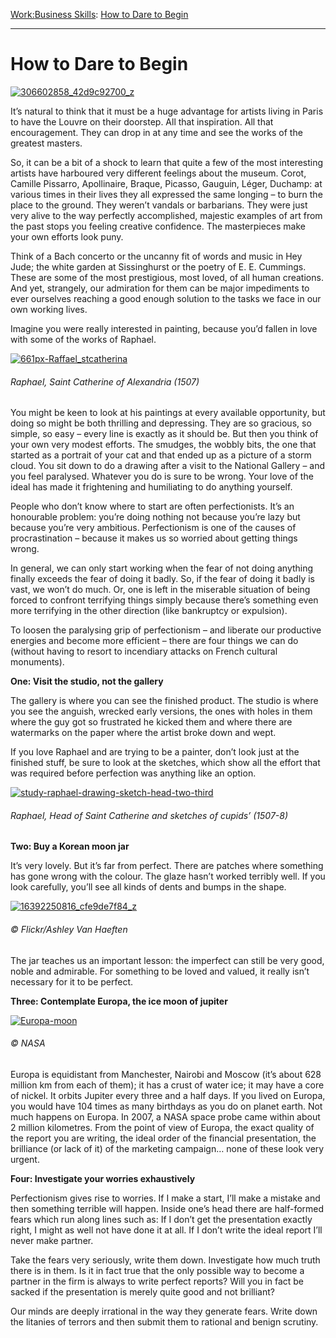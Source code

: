 [Work:](https://www.theschooloflife.com/thebookoflife/category/work/)[Business Skills](https://www.theschooloflife.com/thebookoflife/category/work/business-skills/): [How to Dare to Begin](https://www.theschooloflife.com/thebookoflife/how-to-dare-to-begin/)

* * *

# How to Dare to Begin

[![306602858_42d9c92700_z](https://www.theschooloflife.com/thebookoflife/wp-content/uploads/2015/03/306602858_42d9c92700_z.jpg)](http://www.thebookoflife.org/wp-content/uploads/2015/03/306602858_42d9c92700_z.jpg)

It’s natural to think that it must be a huge advantage for artists living in Paris to have the Louvre on their doorstep. All that inspiration. All that encouragement. They can drop in at any time and see the works of the greatest masters.

So, it can be&nbsp;a bit of a shock to learn that quite a few of the most interesting artists have harboured very different feelings about the museum. Corot, Camille Pissarro, Apollinaire, Braque, Picasso, Gauguin, Léger, Duchamp:&nbsp;at various times in their lives they all expressed the same longing – to burn the place to the ground. They weren’t vandals or barbarians. They were just very alive to the way perfectly accomplished, majestic examples of art from the past stops you feeling creative confidence. The masterpieces make your own efforts look puny.

Think of a Bach concerto or the uncanny fit of words and music in Hey Jude; the white garden at Sissinghurst or the poetry of E. E. Cummings. These are some of the most prestigious, most loved, of all human creations. And yet, strangely, our admiration for them can be major impediments to ever ourselves reaching a good enough solution to the tasks we face in our own working lives.

Imagine you were really interested in painting, because you’d fallen in love with some of the works of Raphael.

[![661px-Raffael_stcatherina](https://www.theschooloflife.com/thebookoflife/wp-content/uploads/2015/03/661px-Raffael_stcatherina.jpg)](http://www.thebookoflife.org/wp-content/uploads/2015/03/661px-Raffael_stcatherina.jpg)

###### Raphael,&nbsp;_Saint Catherine of Alexandria_ (1507)

You might be keen to look at his paintings at every available opportunity, but doing so might be both thrilling and depressing. They are so gracious, so simple, so easy – every line is exactly as it should be. But then you think of your own very modest efforts. The smudges, the wobbly bits, the one that started as a portrait of your cat and that ended up as a picture of a storm cloud. You sit down to do a drawing after a visit to the National Gallery – and you feel paralysed. Whatever you do is sure to be wrong. Your love of the ideal has made it frightening and humiliating to do anything yourself.

People who don’t know where to start are often perfectionists. It’s an honourable problem: you’re doing nothing not because you’re lazy but because you’re very ambitious. Perfectionism is one of the causes of procrastination – because it makes us so worried about getting things wrong.

In general, we can only start working when the fear of not doing anything finally exceeds the fear of doing it badly. So, if the fear of doing it badly is vast, we won’t do much. Or, one is left in the miserable situation of being forced to confront terrifying things simply because there’s something even more terrifying in the other direction (like bankruptcy or expulsion).

To loosen the paralysing grip of perfectionism – and liberate our productive energies and become more efficient – there are four things we can do (without having to resort to incendiary attacks on French cultural monuments).

**One: Visit the studio, not the gallery**

The gallery is where you can see the finished product. The studio is where you see the anguish, wrecked early versions, the ones with holes in them where the guy got so frustrated he kicked them and where there are watermarks on the paper where the artist broke down and wept.

If you love Raphael and are trying to be a painter, don’t look just at the finished stuff, be sure to look at the sketches, which show all the effort that was required before perfection was anything like an option.

[![study-raphael-drawing-sketch-head-two-third](https://www.theschooloflife.com/thebookoflife/wp-content/uploads/2015/03/study-raphael-drawing-sketch-head-two-third.jpg)](http://www.thebookoflife.org/wp-content/uploads/2015/03/study-raphael-drawing-sketch-head-two-third.jpg)

###### Raphael,&nbsp;Head of Saint Catherine and sketches of cupids’ (1507-8)

**Two: Buy a Korean moon jar**

It’s very lovely. But it’s far from perfect. There are patches where something has gone wrong with the colour. The glaze hasn’t worked terribly well. If you look carefully, you’ll see all kinds of dents and bumps in the shape.

[![16392250816_cfe9de7f84_z](https://www.theschooloflife.com/thebookoflife/wp-content/uploads/2015/03/16392250816_cfe9de7f84_z.jpg)](http://www.thebookoflife.org/wp-content/uploads/2015/03/16392250816_cfe9de7f84_z.jpg)

###### © Flickr/Ashley Van Haeften

The jar teaches us an important lesson: the imperfect can still be very good, noble and admirable. For something to be loved and valued, it really isn’t necessary for it to be perfect.

**Three: Contemplate Europa, the ice moon of jupiter**

[![Europa-moon](https://www.theschooloflife.com/thebookoflife/wp-content/uploads/2015/03/Europa-moon.jpg)](http://www.thebookoflife.org/wp-content/uploads/2015/03/Europa-moon.jpg)

###### © NASA

Europa is equidistant from Manchester, Nairobi and Moscow (it’s about 628 million km from each of them); it has a crust of water ice; it may have a core of nickel. It orbits Jupiter every three and a half days. If you lived on Europa, you would have 104 times as many birthdays as you do on planet earth. Not much happens on Europa. In 2007, a NASA space probe came within about 2 million kilometres.&nbsp;From the point of view of Europa, the exact quality of the report you are writing, the ideal order of the financial presentation, the brilliance (or lack of it) of the marketing campaign… none of these look very urgent.

**Four: Investigate your worries exhaustively**

Perfectionism gives rise to worries. If I make a start, I’ll make a mistake and then something terrible will happen. Inside one’s head there are half-formed fears which run along lines such as: If I don’t get the presentation exactly right, I might as well not have done it at all. If I don’t write the ideal report I’ll never make partner.

Take the fears very seriously, write them down. Investigate how much truth there is in them. Is it in fact true that the only possible way to become a partner in the firm is always to write perfect reports? Will you in fact be sacked if the presentation is merely quite good and not brilliant?

Our minds are deeply irrational in the way they generate fears. Write down the litanies of terrors and then submit them to rational and benign scrutiny.
